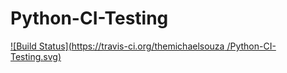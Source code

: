 # Python-CI-Testing
[![Build Status](https://travis-ci.org/themichaelsouza
/Python-CI-Testing.svg)](https://travis-ci.org/themichaelsouza/Python-CI-Testing.svg
)

